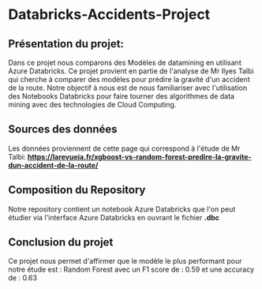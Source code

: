 # Databricks-Accidents-Project

## Présentation du projet:  
Dans ce projet nous comparons des Modèles de datamining en utilisant Azure Databricks. Ce projet provient en partie de l'analyse de Mr Ilyes Talbi qui cherche à comparer des modèles pour prédire la gravité d'un accident de la route. Notre objectif à nous est de nous familiariser avec l'utilisation des Notebooks Databricks pour faire tourner des algorithmes de data mining avec des technologies de Cloud Computing.

## Sources des données 
Les données proviennent de cette page qui correspond à l'étude de Mr Talbi: 
**https://larevueia.fr/xgboost-vs-random-forest-predire-la-gravite-dun-accident-de-la-route/**

## Composition du Repository 
Notre repository contient un notebook Azure Databricks que l'on peut étudier via l'interface Azure Databricks en ouvrant le fichier **.dbc**

## Conclusion du projet 
Ce projet nous permet d'affirmer que le modèle le plus performant pour notre étude est : Random Forest  avec un F1 score de : 0.59 et une accuracy de : 0.63

